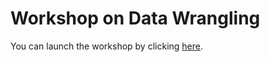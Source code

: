 # Workshop on Data Wrangling

You can launch the workshop by clicking [here](https://ajstewartlang.github.io/03_data_wrangling/).
